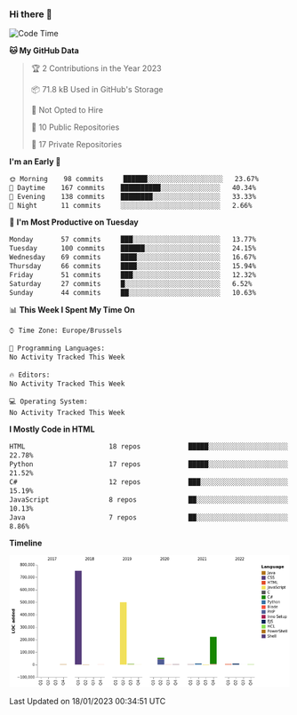 ### Hi there 👋

<!--START_SECTION:waka-->
![Code Time](http://img.shields.io/badge/Code%20Time-1%2C202%20hrs%2055%20mins-blue)

**🐱 My GitHub Data** 

> 🏆 2 Contributions in the Year 2023
 > 
> 📦 71.8 kB Used in GitHub's Storage 
 > 
> 🚫 Not Opted to Hire
 > 
> 📜 10 Public Repositories 
 > 
> 🔑 17 Private Repositories  
 > 
**I'm an Early 🐤** 

```text
🌞 Morning    98 commits     ██████░░░░░░░░░░░░░░░░░░░   23.67% 
🌆 Daytime    167 commits    ██████████░░░░░░░░░░░░░░░   40.34% 
🌃 Evening    138 commits    ████████░░░░░░░░░░░░░░░░░   33.33% 
🌙 Night      11 commits     ░░░░░░░░░░░░░░░░░░░░░░░░░   2.66%

```
📅 **I'm Most Productive on Tuesday** 

```text
Monday       57 commits     ███░░░░░░░░░░░░░░░░░░░░░░   13.77% 
Tuesday      100 commits    ██████░░░░░░░░░░░░░░░░░░░   24.15% 
Wednesday    69 commits     ████░░░░░░░░░░░░░░░░░░░░░   16.67% 
Thursday     66 commits     ████░░░░░░░░░░░░░░░░░░░░░   15.94% 
Friday       51 commits     ███░░░░░░░░░░░░░░░░░░░░░░   12.32% 
Saturday     27 commits     █░░░░░░░░░░░░░░░░░░░░░░░░   6.52% 
Sunday       44 commits     ██░░░░░░░░░░░░░░░░░░░░░░░   10.63%

```


📊 **This Week I Spent My Time On** 

```text
⌚︎ Time Zone: Europe/Brussels

💬 Programming Languages: 
No Activity Tracked This Week

🔥 Editors: 
No Activity Tracked This Week

💻 Operating System: 
No Activity Tracked This Week

```

**I Mostly Code in HTML** 

```text
HTML                     18 repos            █████░░░░░░░░░░░░░░░░░░░░   22.78% 
Python                   17 repos            █████░░░░░░░░░░░░░░░░░░░░   21.52% 
C#                       12 repos            ███░░░░░░░░░░░░░░░░░░░░░░   15.19% 
JavaScript               8 repos             ██░░░░░░░░░░░░░░░░░░░░░░░   10.13% 
Java                     7 repos             ██░░░░░░░░░░░░░░░░░░░░░░░   8.86%

```


**Timeline**

![Chart not found](https://raw.githubusercontent.com/guillaumedeplancke/guillaumedeplancke/main/charts/bar_graph.png) 


 Last Updated on 18/01/2023 00:34:51 UTC
<!--END_SECTION:waka-->
